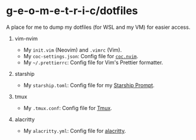 # g-e-o-m-e-t-r-i-c/dotfiles

A place for me to dump my dotfiles (for WSL and my VM) for easier access.

1. vim-nvim

    - My `init.vim` (Neovim) and `.vimrc` (Vim).
    - My `coc-settings.json`: Config file for [`coc.nvim`](https://github.com/neoclide/coc.nvim/).
    - My `~/.prettierrc`: Config file for Vim's Prettier formatter.

2. starship

    - My `starship.toml`: Config file for my [Starship Prompt](https://starship.rs/).

3. tmux

    - My `.tmux.conf`: Config file for [Tmux](https://github.com/tmux/tmux).

4. alacritty

    - My `alacritty.yml`: Config file for [alacritty](https://alacritty.org/).
